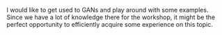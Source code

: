 I would like to get used to GANs and play around with some examples.
Since we have a lot of knowledge there for the workshop, it might be the perfect opportunity to efficiently acquire some experience on this topic.
